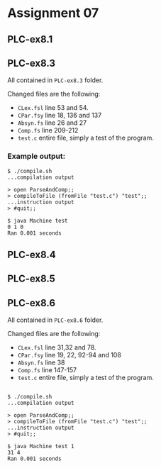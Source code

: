 # Assignment 07
## PLC-ex8.1
## PLC-ex8.3
All contained in `PLC-ex8.3` folder.

Changed files are the following:
- `CLex.fsl` line 53 and 54.
- `CPar.fsy` line 18, 136 and 137
- `Absyn.fs` line 26 and 27
- `Comp.fs` line 209-212
- `test.c` entire file, simply a test of the program.

### Example output:
```
$ ./compile.sh
...compilation output

> open ParseAndComp;;
> compileToFile (fromFile "test.c") "test";;
...instruction output
> #quit;;

$ java Machine test
0 1 0
Ran 0.001 seconds
```

## PLC-ex8.4
## PLC-ex8.5
## PLC-ex8.6
All contained in `PLC-ex8.6` folder.

Changed files are the following:
- `CLex.fsl` line 31,32 and 78.
- `CPar.fsy` line 19, 22, 92-94 and 108
- `Absyn.fs` line 38
- `Comp.fs` line 147-157 
- `test.c` entire file, simply a test of the program.


```

$ ./compile.sh
...compilation output

> open ParseAndComp;;
> compileToFile (fromFile "test.c") "test";;
...instruction output
> #quit;;

$ java Machine test 1
31 4
Ran 0.001 seconds
```
